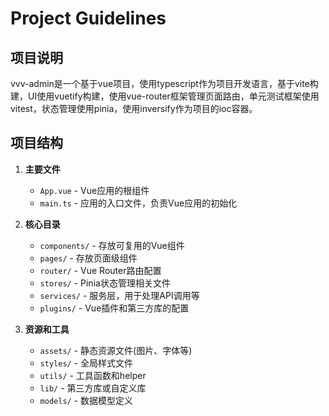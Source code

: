 # Project Guidelines

## 项目说明
vvv-admin是一个基于vue项目，使用typescript作为项目开发语言，基于vite构建，UI使用vuetify构建，使用vue-router框架管理页面路由，单元测试框架使用vitest，状态管理使用pinia，使用inversify作为项目的ioc容器。

## 项目结构
1. **主要文件**
    - `App.vue` - Vue应用的根组件
    - `main.ts` - 应用的入口文件，负责Vue应用的初始化

2. **核心目录**
    - `components/` - 存放可复用的Vue组件
    - `pages/` - 存放页面级组件
    - `router/` - Vue Router路由配置
    - `stores/` - Pinia状态管理相关文件
    - `services/` - 服务层，用于处理API调用等
    - `plugins/` - Vue插件和第三方库的配置

3. **资源和工具**
    - `assets/` - 静态资源文件(图片、字体等)
    - `styles/` - 全局样式文件
    - `utils/` - 工具函数和helper
    - `lib/` - 第三方库或自定义库
    - `models/` - 数据模型定义

